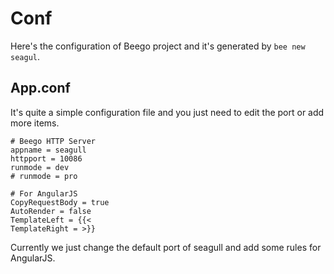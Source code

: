 
# Conf

Here's the configuration of Beego project and it's generated by `bee new seagul`.

## App.conf

It's quite a simple configuration file and you just need to edit the port or add more items.

```
# Beego HTTP Server
appname = seagull
httpport = 10086
runmode = dev
# runmode = pro

# For AngularJS
CopyRequestBody = true
AutoRender = false
TemplateLeft = {{<
TemplateRight = >}}
```

Currently we just change the default port of seagull and add some rules for AngularJS.
